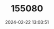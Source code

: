 ---
title: "155080"
category: "Hyporhamphus roberti"
draft: false
date: 2024-02-22 13:03:51
languages:
  English: ["Central American Halfbeak"]
---